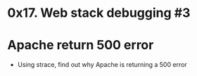 # 0x17. Web stack debugging #3
# Apache return 500 error
 * Using strace, find out why Apache is returning a 500 error
